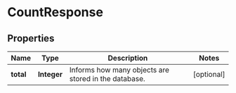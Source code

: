 
# CountResponse

## Properties
Name | Type | Description | Notes
------------ | ------------- | ------------- | -------------
**total** | **Integer** | Informs how many objects are stored in the database. |  [optional]



